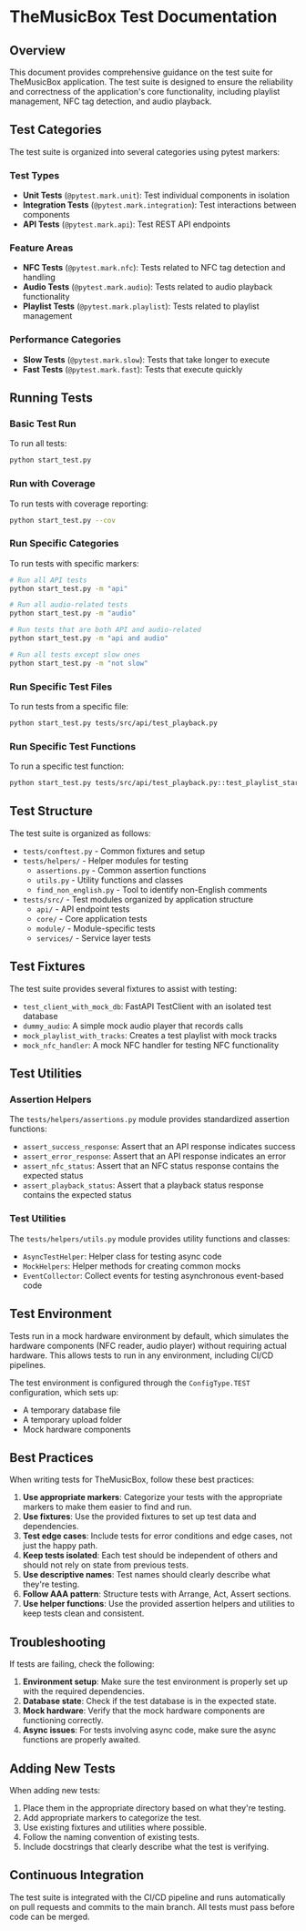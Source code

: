 # TheMusicBox Test Documentation

## Overview

This document provides comprehensive guidance on the test suite for TheMusicBox application. The test suite is designed to ensure the reliability and correctness of the application's core functionality, including playlist management, NFC tag detection, and audio playback.

## Test Categories

The test suite is organized into several categories using pytest markers:

### Test Types

- **Unit Tests** (`@pytest.mark.unit`): Test individual components in isolation
- **Integration Tests** (`@pytest.mark.integration`): Test interactions between components
- **API Tests** (`@pytest.mark.api`): Test REST API endpoints

### Feature Areas

- **NFC Tests** (`@pytest.mark.nfc`): Tests related to NFC tag detection and handling
- **Audio Tests** (`@pytest.mark.audio`): Tests related to audio playback functionality
- **Playlist Tests** (`@pytest.mark.playlist`): Tests related to playlist management

### Performance Categories

- **Slow Tests** (`@pytest.mark.slow`): Tests that take longer to execute
- **Fast Tests** (`@pytest.mark.fast`): Tests that execute quickly

## Running Tests

### Basic Test Run

To run all tests:

```bash
python start_test.py
```

### Run with Coverage

To run tests with coverage reporting:

```bash
python start_test.py --cov
```

### Run Specific Categories

To run tests with specific markers:

```bash
# Run all API tests
python start_test.py -m "api"

# Run all audio-related tests
python start_test.py -m "audio"

# Run tests that are both API and audio-related
python start_test.py -m "api and audio"

# Run all tests except slow ones
python start_test.py -m "not slow"
```

### Run Specific Test Files

To run tests from a specific file:

```bash
python start_test.py tests/src/api/test_playback.py
```

### Run Specific Test Functions

To run a specific test function:

```bash
python start_test.py tests/src/api/test_playback.py::test_playlist_start
```

## Test Structure

The test suite is organized as follows:

- `tests/conftest.py` - Common fixtures and setup
- `tests/helpers/` - Helper modules for testing
  - `assertions.py` - Common assertion functions
  - `utils.py` - Utility functions and classes
  - `find_non_english.py` - Tool to identify non-English comments
- `tests/src/` - Test modules organized by application structure
  - `api/` - API endpoint tests
  - `core/` - Core application tests
  - `module/` - Module-specific tests
  - `services/` - Service layer tests

## Test Fixtures

The test suite provides several fixtures to assist with testing:

- `test_client_with_mock_db`: FastAPI TestClient with an isolated test database
- `dummy_audio`: A simple mock audio player that records calls
- `mock_playlist_with_tracks`: Creates a test playlist with mock tracks
- `mock_nfc_handler`: A mock NFC handler for testing NFC functionality

## Test Utilities

### Assertion Helpers

The `tests/helpers/assertions.py` module provides standardized assertion functions:

- `assert_success_response`: Assert that an API response indicates success
- `assert_error_response`: Assert that an API response indicates an error
- `assert_nfc_status`: Assert that an NFC status response contains the expected status
- `assert_playback_status`: Assert that a playback status response contains the expected status

### Test Utilities

The `tests/helpers/utils.py` module provides utility functions and classes:

- `AsyncTestHelper`: Helper class for testing async code
- `MockHelpers`: Helper methods for creating common mocks
- `EventCollector`: Collect events for testing asynchronous event-based code

## Test Environment

Tests run in a mock hardware environment by default, which simulates the hardware components (NFC reader, audio player) without requiring actual hardware. This allows tests to run in any environment, including CI/CD pipelines.

The test environment is configured through the `ConfigType.TEST` configuration, which sets up:

- A temporary database file
- A temporary upload folder
- Mock hardware components

## Best Practices

When writing tests for TheMusicBox, follow these best practices:

1. **Use appropriate markers**: Categorize your tests with the appropriate markers to make them easier to find and run.
2. **Use fixtures**: Use the provided fixtures to set up test data and dependencies.
3. **Test edge cases**: Include tests for error conditions and edge cases, not just the happy path.
4. **Keep tests isolated**: Each test should be independent of others and should not rely on state from previous tests.
5. **Use descriptive names**: Test names should clearly describe what they're testing.
6. **Follow AAA pattern**: Structure tests with Arrange, Act, Assert sections.
7. **Use helper functions**: Use the provided assertion helpers and utilities to keep tests clean and consistent.

## Troubleshooting

If tests are failing, check the following:

1. **Environment setup**: Make sure the test environment is properly set up with the required dependencies.
2. **Database state**: Check if the test database is in the expected state.
3. **Mock hardware**: Verify that the mock hardware components are functioning correctly.
4. **Async issues**: For tests involving async code, make sure the async functions are properly awaited.

## Adding New Tests

When adding new tests:

1. Place them in the appropriate directory based on what they're testing.
2. Add appropriate markers to categorize the test.
3. Use existing fixtures and utilities where possible.
4. Follow the naming convention of existing tests.
5. Include docstrings that clearly describe what the test is verifying.

## Continuous Integration

The test suite is integrated with the CI/CD pipeline and runs automatically on pull requests and commits to the main branch. All tests must pass before code can be merged.
